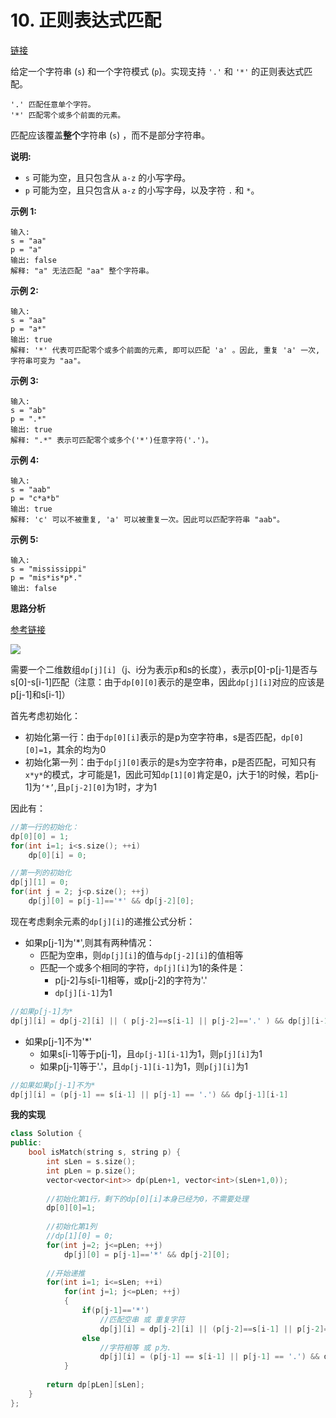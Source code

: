 # 10. 正则表达式匹配

[链接](https://leetcode-cn.com/problems/regular-expression-matching/description/)

给定一个字符串 (`s`) 和一个字符模式 (`p`)。实现支持 `'.'` 和 `'*'` 的正则表达式匹配。

```
'.' 匹配任意单个字符。
'*' 匹配零个或多个前面的元素。
```

匹配应该覆盖**整个**字符串 (`s`) ，而不是部分字符串。

**说明:**

- `s` 可能为空，且只包含从 `a-z` 的小写字母。
- `p` 可能为空，且只包含从 `a-z` 的小写字母，以及字符 `.` 和 `*`。

**示例 1:**

```
输入:
s = "aa"
p = "a"
输出: false
解释: "a" 无法匹配 "aa" 整个字符串。
```

**示例 2:**

```
输入:
s = "aa"
p = "a*"
输出: true
解释: '*' 代表可匹配零个或多个前面的元素, 即可以匹配 'a' 。因此, 重复 'a' 一次, 字符串可变为 "aa"。
```

**示例 3:**

```
输入:
s = "ab"
p = ".*"
输出: true
解释: ".*" 表示可匹配零个或多个('*')任意字符('.')。
```

**示例 4:**

```
输入:
s = "aab"
p = "c*a*b"
输出: true
解释: 'c' 可以不被重复, 'a' 可以被重复一次。因此可以匹配字符串 "aab"。
```

**示例 5:**

```
输入:
s = "mississippi"
p = "mis*is*p*."
输出: false
```

**思路分析**

[参考链接](https://cloud.tencent.com/developer/article/1092371)

![](https://ask.qcloudimg.com/http-save/yehe-1622140/o0r7xcsmml.jpeg?imageView2/2/w/1620) 

需要一个二维数组`dp[j][i]`（j、i分为表示p和s的长度），表示p[0]-p[j-1]是否与s[0]-s[i-1]匹配（注意：由于`dp[0][0]`表示的是空串，因此`dp[j][i]`对应的应该是p[j-1]和s[i-1]）

首先考虑初始化：

- 初始化第一行：由于`dp[0][i]`表示的是p为空字符串，s是否匹配，`dp[0][0]=1`，其余的均为0
- 初始化第一列：由于`dp[j][0]`表示的是s为空字符串，p是否匹配，可知只有`x*y*`的模式，才可能是1，因此可知`dp[1][0]`肯定是0，j大于1的时候，若p[j-1]为`‘*’`,且`p[j-2][0]`为1时，才为1

因此有：

```c++
//第一行的初始化：
dp[0][0] = 1;
for(int i=1; i<s.size(); ++i)
    dp[0][i] = 0;

//第一列的初始化
dp[j][1] = 0;
for(int j = 2; j<p.size(); ++j)
    dp[j][0] = p[j-1]=='*' && dp[j-2][0];
```

现在考虑剩余元素的`dp[j][i]`的递推公式分析：

- 如果p[j-1]为'*',则其有两种情况：
  - 匹配为空串，则`dp[j][i]`的值与`dp[j-2][i]`的值相等
  - 匹配一个或多个相同的字符，`dp[j][i]`为1的条件是：
    - p[j-2]与s[i-1]相等，或p[j-2]的字符为'.'
    - `dp[j][i-1]`为1

```c++
//如果p[j-1]为*
dp[j][i] = dp[j-2][i] || ( p[j-2]==s[i-1] || p[j-2]=='.' ) && dp[j][i-1];
```

- 如果p[j-1]不为'*'
  - 如果s[i-1]等于p[j-1]，且`dp[j-1][i-1]`为1，则`p[j][i]`为1
  - 如果p[j-1]等于'.'，且`dp[j-1][i-1]`为1，则`p[j][i]`为1

```c++
//如果如果p[j-1]不为*
dp[j][i] = (p[j-1] == s[i-1] || p[j-1] == '.') && dp[j-1][i-1]
```


**我的实现**

```c++
class Solution {
public:
    bool isMatch(string s, string p) {
        int sLen = s.size();
        int pLen = p.size();
        vector<vector<int>> dp(pLen+1, vector<int>(sLen+1,0));
        
        //初始化第1行，剩下的dp[0][i]本身已经为0，不需要处理
        dp[0][0]=1;
        
        //初始化第1列
        //dp[1][0] = 0;
        for(int j=2; j<=pLen; ++j)
            dp[j][0] = p[j-1]=='*' && dp[j-2][0];
        
        //开始递推
        for(int i=1; i<=sLen; ++i)
            for(int j=1; j<=pLen; ++j)
            {
                if(p[j-1]=='*')
                    //匹配空串 或 重复字符
                    dp[j][i] = dp[j-2][i] || (p[j-2]==s[i-1] || p[j-2]=='.') && dp[j][i-1];
                else
                    //字符相等 或 p为.
                    dp[j][i] = (p[j-1] == s[i-1] || p[j-1] == '.') && dp[j-1][i-1];
            }
        
        return dp[pLen][sLen];
    }
};
```

